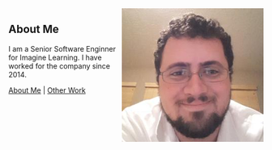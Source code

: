 <img align="right" src="small_compressed_profile.jpg" />

## About Me

I am a Senior Software Enginner for Imagine Learning. I have worked for the company since 2014.

[About Me](index.md) | [Other Work](other_work.md)
